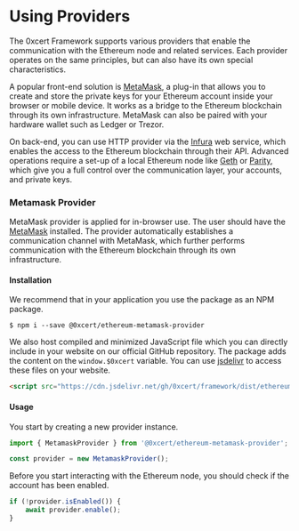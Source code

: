 # Using Providers

The 0xcert Framework supports various providers that enable the communication with the Ethereum node and related services. Each provider operates on the same principles, but can also have its own special characteristics.

A popular front-end solution is [MetaMask](https://metamask.io/), a plug-in that allows you to create and store the private keys for your Ethereum account inside your browser or mobile device. It works as a bridge to the Ethereum blockchain through its own infrastructure. MetaMask can also be paired with your hardware wallet such as Ledger or Trezor.

On back-end, you can use HTTP provider via the [Infura](https://infura.io) web service, which enables the access to the Ethereum blockchain through their API. Advanced operations require a set-up of a local Ethereum node like [Geth](https://github.com/ethereum/go-ethereum/wiki/geth) or [Parity](https://www.parity.io), which give you a full control over the communication layer, your accounts, and private keys.

### Metamask Provider

MetaMask provider is applied for in-browser use. The user should have the [MetaMask](https://metamask.io) installed. The provider automatically establishes a communication channel with MetaMask, which further performs communication with the Ethereum blockchain through its own infrastructure.

#### Installation

We recommend that in your application you use the package as an NPM package.

```shell
$ npm i --save @0xcert/ethereum-metamask-provider
```

We also host compiled and minimized JavaScript file which you can directly include in your website on our official GitHub repository. The package adds the content on the `window.$0xcert` variable. You can use [jsdelivr](https://www.jsdelivr.com) to access these files on your website.

```html
<script src="https://cdn.jsdelivr.net/gh/0xcert/framework/dist/ethereum-metamask-provider.min.js" />
```

#### Usage

You start by creating a new provider instance.

```ts
import { MetamaskProvider } from '@0xcert/ethereum-metamask-provider';

const provider = new MetamaskProvider();
```

Before you start interacting with the Ethereum node, you should check if the account has been enabled.

```ts
if (!provider.isEnabled()) {
    await provider.enable();
}
```
